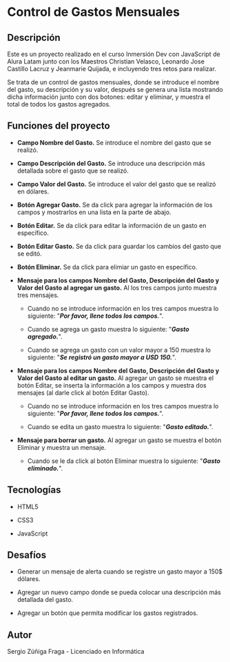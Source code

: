 # Control de Gastos Mensuales

## Descripción
Este es un proyecto realizado en el curso Inmersión Dev con JavaScript de Alura Latam junto con los Maestros Christian Velasco, Leonardo Jose Castillo Lacruz y Jeanmarie Quijada, e incluyendo tres retos para realizar.

Se trata de un control de gastos mensuales, donde se introduce el nombre del gasto, su descripción y su valor, después se genera una lista mostrando dicha información junto con dos botones: editar y eliminar, y muestra el total de todos los gastos agregados.

## Funciones del proyecto
- **Campo Nombre del Gasto.** Se introduce el nombre del gasto que se realizó.

- **Campo Descripción del Gasto.** Se introduce una descripción más detallada sobre el gasto que se realizó.

- **Campo Valor del Gasto.** Se introduce el valor del gasto que se realizó en dólares.

- **Botón Agregar Gasto.** Se da click para agregar la información de los campos y mostrarlos en una lista en la parte de abajo.

- **Botón Editar.** Se da click para editar la información de un gasto en específico.

- **Botón Editar Gasto.** Se da click para guardar los cambios del gasto que se editó.

- **Botón Eliminar.** Se da click para elimiar un gasto en específico.

- **Mensaje para los campos Nombre del Gasto, Descripción del Gasto y Valor del Gasto al agregar un gasto.** Al los tres campos junto muestra tres mensajes.

    - Cuando no se introduce información en los tres campos muestra lo siguiente: "**_Por favor, llene todos los campos._**".

    - Cuando se agrega un gasto muestra lo siguiente: "**_Gasto agregado._**".

    - Cuando se agrega un gasto con un valor mayor a 150 muestra lo siguiente: "**_Se registró un gasto mayor a USD 150._**".

- **Mensaje para los campos Nombre del Gasto, Descripción del Gasto y Valor del Gasto al editar un gasto.** Al agregar un gasto se muestra el botón Editar, se inserta la información a los campos y muestra dos mensajes (al darle click al botón Editar Gasto).

    - Cuando no se introduce información en los tres campos muestra lo siguiente: "**_Por favor, llene todos los campos._**".

    - Cuando se edita un gasto muestra lo siguiente: "**_Gasto editado._**".

- **Mensaje para borrar un gasto.** Al agregar un gasto se muestra el botón Eliminar y muestra un mensaje.

    - Cuando se le da click al botón Eliminar muestra lo siguiente: "**_Gasto eliminado._**".

## Tecnologías
- HTML5

- CSS3

- JavaScript

## Desafíos
- Generar un mensaje de alerta cuando se registre un gasto mayor a 150$ dólares.

- Agregar un nuevo campo donde se pueda colocar una descripción más detallada del gasto.

- Agregar un botón que permita modificar los gastos registrados.

## Autor
Sergio Zúñiga Fraga - Licenciado en Informática
